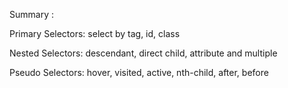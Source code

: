 Summary :

Primary Selectors: select by tag, id, class

Nested Selectors: descendant, direct child, attribute and multiple

Pseudo Selectors: hover, visited, active, nth-child, after, before
